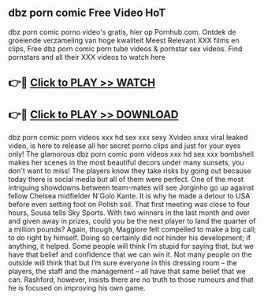 ## dbz porn comic Free Video HoT 

dbz porn comic porno video's gratis, hier op Pornhub.com. Ontdek de groeiende verzameling van hoge kwaliteit Meest Relevant XXX films en clips,
Free dbz porn comic porn tube videos & pornstar sex videos. Find pornstars and all their XXX videos to watch here


## 👉🔴 [Click to PLAY >> WATCH](http://us.freeplayer.one?title=dbz_porn_comic&ref=16D)

## 👉🔴 [Click to PLAY >> DOWNLOAD](http://us.freeplayer.one?title=dbz_porn_comic&ref=16D)


dbz porn comic porn videos xxx hd sex xxx sexy Xvideo xnxx viral leaked video, is here to release all her secret porno clips and just for your eyes only! The glamorous dbz porn comic porn videos xxx hd sex xxx bombshell makes her scenes in the most beautiful decors under many sunsets, you don't want to miss! The players know they take risks by going out because today there is social media but all of them were perfect. One of the most intriguing showdowns between team-mates will see Jorginho go up against fellow Chelsea midfielder N'Golo Kante. It is why he made a detour to USA before even setting foot on Polish soil. That first meeting was close to four hours, Sousa tells Sky Sports. With two winners in the last month and over and given away in prizes, could you be the next player to land the quarter of a million pounds? Again, though, Maggiore felt compelled to make a big call; to do right by himself. Doing so certainly did not hinder his development; if anything, it helped. Some people will think I’m stupid for saying that, but we have that belief and confidence that we can win it. Not many people on the outside will think that but I’m sure everyone in this dressing room – the players, the staff and the management – all have that same belief that we can. Rashford, however, insists there are no truth to those rumours and that he is focused on improving his own game.